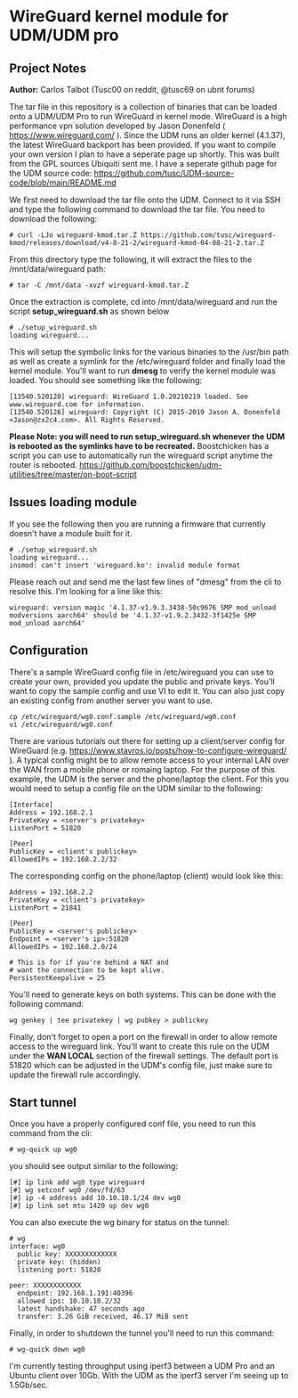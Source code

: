 # WireGuard kernel module for UDM/UDM pro
## Project Notes
**Author:** Carlos Talbot (Tusc00 on reddit, @tusc69 on ubnt forums)

The tar file in this repository is a collection of binaries that can be loaded onto a UDM/UDM Pro to run WireGuard in kernel mode. WireGuard is a high performance vpn solution developed by Jason Donenfeld ( https://www.wireguard.com/ ). Since the UDM runs an older kernel (4.1.37), the latest WireGuard backport has been provided. If you want to compile your own version I plan to have a seperate page up shortly. This was built from the GPL sources Ubiquiti sent me. I have a seperate github page for the UDM source code: https://github.com/tusc/UDM-source-code/blob/main/README.md

We first need to download the tar file onto the UDM. Connect to it via SSH and type the following command to download the tar file. You need to download the following:

```
# curl -LJo wireguard-kmod.tar.Z https://github.com/tusc/wireguard-kmod/releases/download/v4-8-21-2/wireguard-kmod-04-08-21-2.tar.Z
```

From this directory type the following, it will extract the files to the /mnt/data/wireguard path:

```
# tar -C /mnt/data -xvzf wireguard-kmod.tar.Z
```

Once the extraction is complete, cd into /mnt/data/wireguard and run the script **setup_wireguard.sh** as shown below
```
# ./setup_wireguard.sh
loading wireguard...
```


This will setup the symbolic links for the various binaries to the /usr/bin path as well as create a symlink for the /etc/wireguard folder and finally load the kernel module. You'll want to run **dmesg** to verify the kernel module was loaded. You should see something like the following: 
```
[13540.520120] wireguard: WireGuard 1.0.20210219 loaded. See www.wireguard.com for information.
[13540.520126] wireguard: Copyright (C) 2015-2019 Jason A. Donenfeld <Jason@zx2c4.com>. All Rights Reserved.
```

**Please Note: you will need to run setup_wireguard.sh whenever the UDM is rebooted as the symlinks have to be recreated.** Boostchicken has a script you can use to automatically run the wireguard script anytime the router is rebooted. https://github.com/boostchicken/udm-utilities/tree/master/on-boot-script

## Issues loading module
If you see the following then you are running a firmware that currently doesn't have a module built for it.
```
# ./setup_wireguard.sh
loading wireguard...
insmod: can't insert 'wireguard.ko': invalid module format
```
Please reach out and send me the last few lines of "dmesg" from the cli to resolve this. I'm looking for a line like this:
```
wireguard: version magic '4.1.37-v1.9.3.3438-50c9676 SMP mod_unload modversions aarch64' should be '4.1.37-v1.9.2.3432-3f1425e SMP mod_unload aarch64'
```
## Configuration
There's a sample WireGuard config file in /etc/wireguard you can use to create your own, provided you update the public and private keys. You'll want to copy the sample config and use VI to edit it. You can also just copy an existing config from another server you want to use.

```
cp /etc/wireguard/wg0.conf.sample /etc/wireguard/wg0.conf
vi /etc/wireguard/wg0.conf
```
There are various tutorials out there for setting up a client/server config for WireGuard (e.g. https://www.stavros.io/posts/how-to-configure-wireguard/ ). A typical config might be to allow remote access to your internal LAN over the WAN from a mobile phone or romaing laptop. For the purpose of this example, the UDM is the server and the phone/laptop the client. For this you would need to setup a config file on the UDM similar to the following:

```
[Interface]
Address = 192.168.2.1
PrivateKey = <server's privatekey>
ListenPort = 51820

[Peer]
PublicKey = <client's publickey>
AllowedIPs = 192.168.2.2/32
```

The corresponding config on the phone/laptop (client) would look like this:

```
Address = 192.168.2.2
PrivateKey = <client's privatekey>
ListenPort = 21841

[Peer]
PublicKey = <server's publickey>
Endpoint = <server's ip>:51820
AllowedIPs = 192.168.2.0/24

# This is for if you're behind a NAT and
# want the connection to be kept alive.
PersistentKeepalive = 25
```

You'll need to generate keys on both systems. This can be done with the following command:

```
wg genkey | tee privatekey | wg pubkey > publickey
```

Finally, don't forget to open a port on the firewall in order to allow remote access to the wireguard link. You'll want to create this rule on the UDM under the **WAN LOCAL** section of the firewall settings. The default port is 51820 which can be adjusted in the UDM's config file, just make sure to update the firewall rule accordingly.
## Start tunnel
Once you have a properly configured conf file, you need to run this command from the cli:

```
# wg-quick up wg0
```

you should see output similar to the following:

```
[#] ip link add wg0 type wireguard
[#] wg setconf wg0 /dev/fd/63
[#] ip -4 address add 10.10.10.1/24 dev wg0
[#] ip link set mtu 1420 up dev wg0
```

You can also execute the wg binary for status on the tunnel:

```
# wg
interface: wg0
  public key: XXXXXXXXXXXXX
  private key: (hidden)
  listening port: 51820

peer: XXXXXXXXXXXX
  endpoint: 192.168.1.191:40396
  allowed ips: 10.10.10.2/32
  latest handshake: 47 seconds ago
  transfer: 3.26 GiB received, 46.17 MiB sent
```

 Finally, in order to shutdown the tunnel you'll need to run this command:
 
```
# wg-quick down wg0
```

I'm currently testing throughput using iperf3 between a UDM Pro and an Ubuntu client over 10Gb. With the UDM as the iperf3 server I'm seeing up to 1.5Gb/sec.

